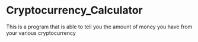 # Cryptocurrency_Calculator
This is a program that is able to tell you the amount of money you have  from your various cryptocurrency
